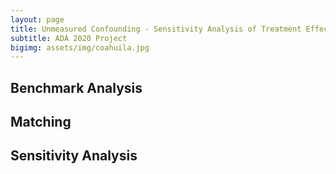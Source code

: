 ```yaml
---
layout: page
title: Unmeasured Confounding - Sensitivity Analysis of Treatment Effect
subtitle: ADA 2020 Project
bigimg: assets/img/coahuila.jpg
---
```


## Benchmark Analysis

## Matching

## Sensitivity Analysis
